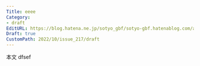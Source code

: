 ```yaml
---
Title: eeee
Category:
- draft
EditURL: https://blog.hatena.ne.jp/sotyo_gbf/sotyo-gbf.hatenablog.com/atom/entry/4207112889924038606
Draft: true
CustomPath: 2022/10/issue_217/draft
---
```


本文
dfsef
